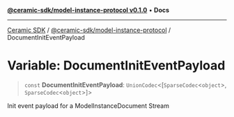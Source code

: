 [**@ceramic-sdk/model-instance-protocol v0.1.0**](../README.md) • **Docs**

***

[Ceramic SDK](../../../README.md) / [@ceramic-sdk/model-instance-protocol](../README.md) / DocumentInitEventPayload

# Variable: DocumentInitEventPayload

> `const` **DocumentInitEventPayload**: `UnionCodec`\<[`SparseCodec`\<`object`\>, `SparseCodec`\<`object`\>]\>

Init event payload for a ModelInstanceDocument Stream
